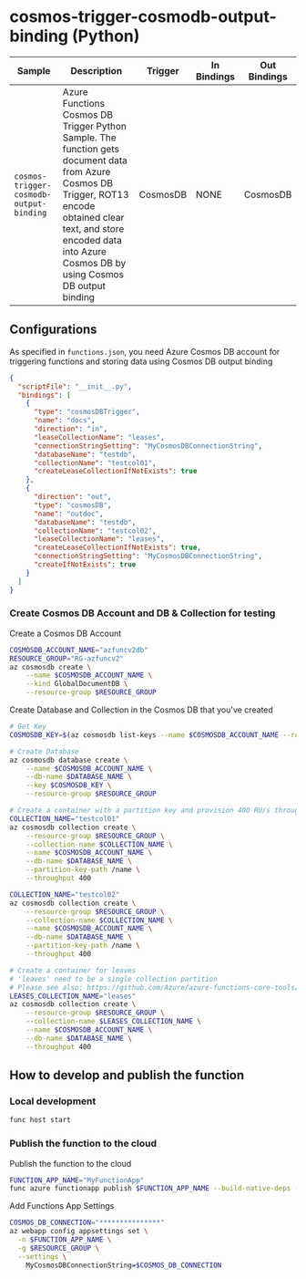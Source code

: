 # cosmos-trigger-cosmodb-output-binding (Python)

| Sample | Description | Trigger | In Bindings | Out Bindings
| ------------- | ------------- | ------------- | ----------- | ----------- |
| `cosmos-trigger-cosmodb-output-binding` | Azure Functions Cosmos DB Trigger Python Sample. The function gets document data from Azure Cosmos DB Trigger, ROT13 encode obtained clear text, and store encoded data into Azure Cosmos DB by using Cosmos DB output binding | CosmosDB | NONE | CosmosDB |

## Configurations
As specified in `functions.json`, you need Azure Cosmos DB account for triggering functions and storing data using Cosmos DB output binding

```json
{
  "scriptFile": "__init__.py",
  "bindings": [
    {
      "type": "cosmosDBTrigger",
      "name": "docs",
      "direction": "in",
      "leaseCollectionName": "leases",
      "connectionStringSetting": "MyCosmosDBConnectionString",
      "databaseName": "testdb",
      "collectionName": "testcol01",
      "createLeaseCollectionIfNotExists": true
    },
    {
      "direction": "out",
      "type": "cosmosDB",
      "name": "outdoc",
      "databaseName": "testdb",
      "collectionName": "testcol02",
      "leaseCollectionName": "leases",
      "createLeaseCollectionIfNotExists": true,
      "connectionStringSetting": "MyCosmosDBConnectionString",
      "createIfNotExists": true
    }
  ]
}

```
### Create Cosmos DB Account and DB & Collection for testing

Create a Cosmos DB Account
```sh
COSMOSDB_ACCOUNT_NAME="azfuncv2db"
RESOURCE_GROUP="RG-azfuncv2"
az cosmosdb create \
    --name $COSMOSDB_ACCOUNT_NAME \
    --kind GlobalDocumentDB \
    --resource-group $RESOURCE_GROUP
```

Create Database and Collection in the Cosmos DB that you've created

```sh
# Get Key
COSMOSDB_KEY=$(az cosmosdb list-keys --name $COSMOSDB_ACCOUNT_NAME --resource-group $RESOURCE_GROUP --output tsv |awk '{print $1}')

# Create Database
az cosmosdb database create \
    --name $COSMOSDB_ACCOUNT_NAME \
    --db-name $DATABASE_NAME \
    --key $COSMOSDB_KEY \
    --resource-group $RESOURCE_GROUP

# Create a container with a partition key and provision 400 RU/s throughput.
COLLECTION_NAME="testcol01"
az cosmosdb collection create \
    --resource-group $RESOURCE_GROUP \
    --collection-name $COLLECTION_NAME \
    --name $COSMOSDB_ACCOUNT_NAME \
    --db-name $DATABASE_NAME \
    --partition-key-path /name \
    --throughput 400

COLLECTION_NAME="testcol02"
az cosmosdb collection create \
    --resource-group $RESOURCE_GROUP \
    --collection-name $COLLECTION_NAME \
    --name $COSMOSDB_ACCOUNT_NAME \
    --db-name $DATABASE_NAME \
    --partition-key-path /name \
    --throughput 400

# Create a container for leaves
# 'leaves' need to be a single collection partition
# Please see also: https://github.com/Azure/azure-functions-core-tools/issues/930
LEASES_COLLECTION_NAME="leases"
az cosmosdb collection create \
    --resource-group $RESOURCE_GROUP \
    --collection-name $LEASES_COLLECTION_NAME \
    --name $COSMOSDB_ACCOUNT_NAME \
    --db-name $DATABASE_NAME \
    --throughput 400
```

## How to develop and publish the function
### Local development
```sh
func host start
```

### Publish the function to the cloud

Publish the function to the cloud
```sh
FUNCTION_APP_NAME="MyFunctionApp"
func azure functionapp publish $FUNCTION_APP_NAME --build-native-deps --no-bundler
```

Add Functions App Settings
```sh
COSMOS_DB_CONNECTION="***************"
az webapp config appsettings set \
  -n $FUNCTION_APP_NAME \
  -g $RESOURCE_GROUP \
  --settings \
    MyCosmosDBConnectionString=$COSMOS_DB_CONNECTION
```

